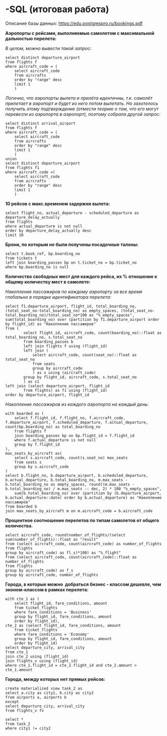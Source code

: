 # -SQL (итоговая работа)

Описание базы данных:
 https://edu.postgrespro.ru/bookings.pdf

**Аэропорты с рейсами, выполняемые самолетом с максимальной дальностью перелета:**

_В целом, можно вывести такой запрос:_

```
select distinct departure_airport  
from flights f  
where aircraft_code = (  
	select aircraft_code  
	from aircrafts   
	order by "range" desc  
	limit 1
	)
```

_Логично, что аэропорты вылета и прилёта идентичны, т.к. самолёт прилетает в аэропорт и будет из него потом вылетать.
Но захотелось получить этому подтверждение (отмести теорию о том, что его могут перевезти из аэропорта в аэропорт), поэтому собрала другой запрос:_

```
select distinct arrival_airport
from flights f
where aircraft_code = (
	select aircraft_code 
	from aircrafts 
	order by "range" desc
	limit 1
	)
union
select distinct departure_airport
from flights f1
where aircraft_code =(
	select aircraft_code 
	from aircrafts 
	order by "range" desc
	limit 1
	)
```

**10 рейсов с макс.временем задержки вылета:**

```
select flight_no, actual_departure - scheduled_departure as departure_delay_actually
from flights
where actual_departure is not null
order by departure_delay_actually desc
limit 10
```

**Брони, по которым не были получены посадочные талоны:**

```
select t.book_ref, bp.boarding_no
from tickets t
left join boarding_passes bp on t.ticket_no = bp.ticket_no
where bp.boarding_no is null
```

**Количество свободных мест для каждого рейса, их % отношение к общему количеству мест в самолете:**

_Накопление пассажиров по каждому аэропорту за все время глобально в порядке идентификатора перелета:_

```
select f1.departure_airport, flight_id, total_boarding_no, (total_seat_no-total_boarding_no) as empty_spaces, (total_seat_no-total_boarding_no)/total_seat_no*100 as "%_empty_spaces", sum(total_boarding_no) over (partition by f1.departure_airport order by flight_id) as "Накопление пассажиров"
from (
		select flight_id, aircraft_code, count(boarding_no)::float as total_boarding_no, s.total_seat_no
		from boarding_passes b
		left join flights f using (flight_id)
		left join (
			select aircraft_code, count(seat_no)::float as total_seat_no
			from seats
			group by aircraft_code
			) as s using (aircraft_code)
		group by flight_id, aircraft_code, s.total_seat_no
		) as s1
left join (select departure_airport, flight_id
		from flights) as f1 using (flight_id)
order by departure_airport, flight_id
```

_Накопление пассажиров из каждого аэропорта на каждый день:_

```
with boarded as (
	select f.flight_id, f.flight_no, f.aircraft_code, f.departure_airport, f.scheduled_departure, f.actual_departure, count(bp.boarding_no) as total_boarding_no
	from flights f 
	join boarding_passes bp on bp.flight_id = f.flight_id 
	where f.actual_departure is not null
	group by f.flight_id 
),
max_seats_by_aircraft as(
	select s.aircraft_code,	count(s.seat_no) max_seats
	from seats s 
	group by s.aircraft_code 
)
select b.flight_no,	b.departure_airport, b.scheduled_departure, b.actual_departure,	b.total_boarding_no, m.max_seats - b.total_boarding_no as empty_spaces, round((m.max_seats - b.total_boarding_no) / m.max_seats :: dec, 2) * 100 "%_empty_spaces",
	sum(b.total_boarding_no) over (partition by (b.departure_airport, b.actual_departure::date) order by b.actual_departure) as "Накопление пассажиров"
from boarded b 
join max_seats_by_aircraft m on m.aircraft_code = b.aircraft_code
```

**Процентное соотношение перелетов по типам самолетов от общего количества.**

```
select aircraft_code, round(number_of_flights/(select sum(number_of_flights)::float as "result"
from (select aircraft_code, count(aircraft_code) as number_of_flights
from flights
group by aircraft_code) as fl_s)*100) as "%_flight"
from (select aircraft_code, count(aircraft_code)::float as number_of_flights
from flights
group by aircraft_code) as f_s
group by aircraft_code, number_of_flights
```

**Города, в которые можно  добраться бизнес - классом дешевле, чем эконом-классом в рамках перелета:**

```
with cte_1 as (
	select flight_id, fare_conditions, amount
	from ticket_flights
	where fare_conditions = 'Business'
	group by flight_id, fare_conditions, amount
	order by flight_id),
cte_2 as (select flight_id, fare_conditions, amount
	from ticket_flights
	where fare_conditions = 'Economy'
	group by flight_id, fare_conditions, amount
	order by flight_id)
select departure_city, arrival_city
from cte_1
join cte_2 using (flight_id)
join flights_v using (flight_id)
where cte_1.flight_id = cte_2.flight_id and cte_2.amount > cte_1.amount
```

**Города, между которых нет прямых рейсов:**

```
create materialized view task_2 as
select a.city as city1, b.city as city2
from airports a, airports b
except
select departure_city, arrival_city 
from flights_v fv
```

```
select *
from task_2
where city1 != city2
```
